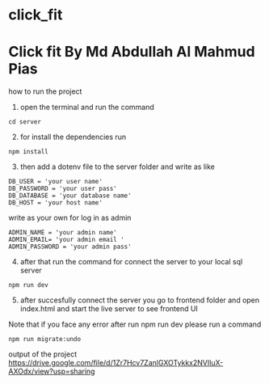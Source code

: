 # click_fit
# Click fit By Md Abdullah Al Mahmud Pias 


 
how to run the project

1. open the terminal and run the command
```
cd server
```
2. for install the dependencies run
```
npm install
```
3. then add a dotenv file to the server folder and write as like 

```
DB_USER = 'your user name'
DB_PASSWORD = 'your user pass'
DB_DATABASE = 'your database name'
DB_HOST = 'your host name'

```
write as your own for log in as admin
```
ADMIN_NAME = 'your admin name'
ADMIN_EMAIL= 'your admin email '
ADMIN_PASSWORD = 'your admin pass'

```
4. after that run the command for connect the server to your local sql server
```
npm run dev
```

5. after succesfully connect the server you go to frontend folder and open index.html and start the live server to see frontend UI


Note that if you face any error after run npm run dev
please run a command 
```
npm run migrate:undo
```

output of the project
https://drive.google.com/file/d/1Zr7Hcv7ZanlGXOTykkx2NVIluX-AXOdx/view?usp=sharing
